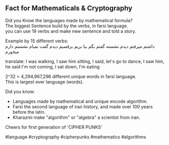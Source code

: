 ## Fact for Mathematicals & Cryptography
Did you Know the languages made by mathematical formula?\
The biggest Sentence build by the verbs, in farsi language.\
you can use 19 verbs and make new sentence and told a story.

Example by 15 different verbs:\
داشتم میرفتم دیدم نشسته گفتم بگم بیا بریم برقصیم دیدم گفت نمیام نشستم دارم میخورم

translate: I was walking, I saw him sitting, I said, let's go to dance, I saw him, he said I'm not coming, I sat down, I'm eating

2^32 = 4,294,967,296 different unique words in farsi language.\
This is largest ever language (words).

Did you know:
- Languages made by mathematical and unique encode algorithm.
- Farsi the second language of iran history, and made over 100 years before the latin.
- Kharazmi make "algorithm" or "algebra" a scientist from iran.

Cheers for first generation of 'CIPHER PUNKS'

#language #cryptography #cipherpunks #mathematics #algorithms
